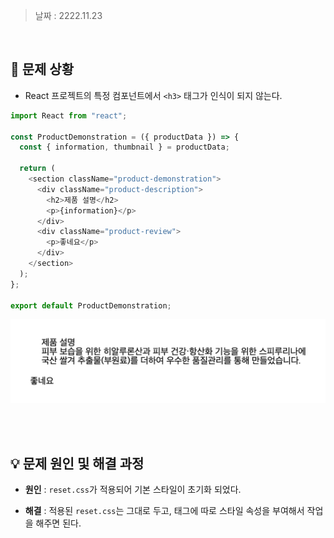 > 날짜 : 2222.11.23

<br />

## 🚨 문제 상황

- React 프로젝트의 특정 컴포넌트에서 <code>\<h3></code> 태그가 인식이 되지 않는다.

```js
import React from "react";

const ProductDemonstration = ({ productData }) => {
  const { information, thumbnail } = productData;

  return (
    <section className="product-demonstration">
      <div className="product-description">
        <h2>제품 설명</h2>
        <p>{information}</p>
      </div>
      <div className="product-review">
        <p>좋네요</p>
      </div>
    </section>
  );
};

export default ProductDemonstration;
```

<img src="img/221123_h3.png" />

<br /><br />

## 💡 문제 원인 및 해결 과정

- <strong>원인</strong> : <code>reset.css</code>가 적용되어 기본 스타일이 초기화 되었다.

- <strong>해결</strong> : 적용된 <code>reset.css</code>는 그대로 두고, 태그에 따로 스타일 속성을 부여해서 작업을 해주면 된다.

<br /><br />
